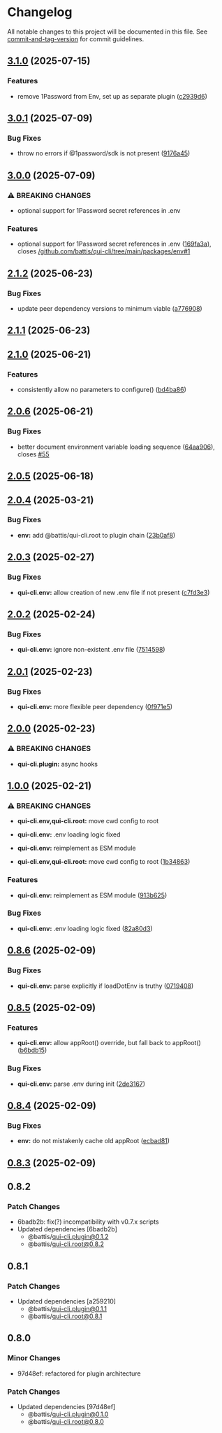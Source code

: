 # Changelog

All notable changes to this project will be documented in this file. See [commit-and-tag-version](https://github.com/absolute-version/commit-and-tag-version) for commit guidelines.

## [3.1.0](https://github.com/battis/qui-cli/compare/env/3.0.1...env/3.1.0) (2025-07-15)


### Features

* remove 1Password from Env, set up as separate plugin ([c2939d6](https://github.com/battis/qui-cli/commit/c2939d69badbd8aef2678c70997aee317fc365d9))

## [3.0.1](https://github.com/battis/qui-cli/compare/env/3.0.0...env/3.0.1) (2025-07-09)


### Bug Fixes

* throw no errors if @1password/sdk is not present ([9176a45](https://github.com/battis/qui-cli/commit/9176a45e32b5ba225eef4d19a21bc5115ad7cadf))

## [3.0.0](https://github.com/battis/qui-cli/compare/env/2.1.2...env/3.0.0) (2025-07-09)


### ⚠ BREAKING CHANGES

* optional support for 1Password secret references in .env

### Features

* optional support for 1Password secret references in .env ([169fa3a](https://github.com/battis/qui-cli/commit/169fa3adbdafd3180ea3a9894a3695e6b0c846e4)), closes [/github.com/battis/qui-cli/tree/main/packages/env#1](https://github.com/battis//github.com/battis/qui-cli/tree/main/packages/env/issues/1)

## [2.1.2](https://github.com/battis/qui-cli/compare/env/2.1.1...env/2.1.2) (2025-06-23)


### Bug Fixes

* update peer dependency versions to minimum viable ([a776908](https://github.com/battis/qui-cli/commit/a7769085adef6da665da7a67cb143af1e0bba6be))

## [2.1.1](https://github.com/battis/qui-cli/compare/env/2.1.0...env/2.1.1) (2025-06-23)

## [2.1.0](https://github.com/battis/qui-cli/compare/env/2.0.6...env/2.1.0) (2025-06-21)


### Features

* consistently allow no parameters to configure() ([bd4ba86](https://github.com/battis/qui-cli/commit/bd4ba8697691020b8368482f66f1124cd91926fd))

## [2.0.6](https://github.com/battis/qui-cli/compare/env/2.0.5...env/2.0.6) (2025-06-21)


### Bug Fixes

* better document environment variable loading sequence ([64aa906](https://github.com/battis/qui-cli/commit/64aa906667bb43fd6c43e6c284bf306150fc8f7e)), closes [#55](https://github.com/battis/qui-cli/issues/55)

## [2.0.5](https://github.com/battis/qui-cli/compare/env/2.0.4...env/2.0.5) (2025-06-18)

## [2.0.4](https://github.com/battis/qui-cli/compare/env/2.0.3...env/2.0.4) (2025-03-21)


### Bug Fixes

* **env:** add @battis/qui-cli.root to plugin chain ([23b0af8](https://github.com/battis/qui-cli/commit/23b0af8701317fe4b86cd49a0fe62258e51ffbe6))

## [2.0.3](https://github.com/battis/qui-cli/compare/env/2.0.2...env/2.0.3) (2025-02-27)


### Bug Fixes

* **qui-cli.env:** allow creation of new .env file if not present ([c7fd3e3](https://github.com/battis/qui-cli/commit/c7fd3e35653efd1157c8ebc0e72da370561f0a92))

## [2.0.2](https://github.com/battis/qui-cli/compare/env/2.0.1...env/2.0.2) (2025-02-24)


### Bug Fixes

* **qui-cli.env:** ignore non-existent .env file ([7514598](https://github.com/battis/qui-cli/commit/75145984ee5cc5c081c33f9c6d44244cc2140681))

## [2.0.1](https://github.com/battis/qui-cli/compare/env/2.0.0...env/2.0.1) (2025-02-23)


### Bug Fixes

* **qui-cli.env:** more flexible peer dependency ([0f971e5](https://github.com/battis/qui-cli/commit/0f971e5d29b07a31020ee847c22461310eb1bbe6))

## [2.0.0](https://github.com/battis/qui-cli/compare/env/1.0.0...env/2.0.0) (2025-02-23)

### ⚠ BREAKING CHANGES

- **qui-cli.plugin:** async hooks

## [1.0.0](https://github.com/battis/qui-cli/compare/env/0.8.6...env/1.0.0) (2025-02-21)

### ⚠ BREAKING CHANGES

- **qui-cli.env,qui-cli.root:** move cwd config to root
- **qui-cli.env:** .env loading logic fixed
- **qui-cli.env:** reimplement as ESM module

- **qui-cli.env,qui-cli.root:** move cwd config to root ([1b34863](https://github.com/battis/qui-cli/commit/1b3486338fb1c12576c136e2b4e8654f04bfcbeb))

### Features

- **qui-cli.env:** reimplement as ESM module ([913b625](https://github.com/battis/qui-cli/commit/913b62515fd15fd460307e1df64128800d74d896))

### Bug Fixes

- **qui-cli.env:** .env loading logic fixed ([82a80d3](https://github.com/battis/qui-cli/commit/82a80d39e94a7fab165a3d3c9492d4ecf77f1bdb))

## [0.8.6](https://github.com/battis/qui-cli/compare/env/0.8.5...env/0.8.6) (2025-02-09)

### Bug Fixes

- **qui-cli.env:** parse explicitly if loadDotEnv is truthy ([0719408](https://github.com/battis/qui-cli/commit/0719408551f55133b04c55d287998d126e8f07c7))

## [0.8.5](https://github.com/battis/qui-cli/compare/env/0.8.4...env/0.8.5) (2025-02-09)

### Features

- **qui-cli.env:** allow appRoot() override, but fall back to appRoot() ([b6bdb15](https://github.com/battis/qui-cli/commit/b6bdb158d44cdd81beee441bf78b95602966e1d0))

### Bug Fixes

- **qui-cli.env:** parse .env during init ([2de3167](https://github.com/battis/qui-cli/commit/2de3167be47c51f9dd44aaa126a4c375631b1852))

## [0.8.4](https://github.com/battis/qui-cli/compare/env/0.8.3...env/0.8.4) (2025-02-09)

### Bug Fixes

- **env:** do not mistakenly cache old appRoot ([ecbad81](https://github.com/battis/qui-cli/commit/ecbad812d30b571d5b8291317bd075ba8d565416))

## [0.8.3](https://github.com/battis/qui-cli/compare/env/0.8.2...env/0.8.3) (2025-02-09)

## 0.8.2

### Patch Changes

- 6badb2b: fix(?) incompatibility with v0.7.x scripts
- Updated dependencies [6badb2b]
  - @battis/qui-cli.plugin@0.1.2
  - @battis/qui-cli.root@0.8.2

## 0.8.1

### Patch Changes

- Updated dependencies [a259210]
  - @battis/qui-cli.plugin@0.1.1
  - @battis/qui-cli.root@0.8.1

## 0.8.0

### Minor Changes

- 97d48ef: refactored for plugin architecture

### Patch Changes

- Updated dependencies [97d48ef]
  - @battis/qui-cli.plugin@0.1.0
  - @battis/qui-cli.root@0.8.0
